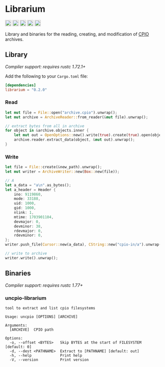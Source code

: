 Librarium
===========

[<img alt="github" src="https://img.shields.io/badge/github-wcampbell0x2a/librarium-8da0cb?style=for-the-badge&labelColor=555555&logo=github" height="20">](https://github.com/wcampbell0x2a/librarium)
[<img alt="crates.io" src="https://img.shields.io/crates/v/librarium.svg?style=for-the-badge&color=fc8d62&logo=rust" height="20">](https://crates.io/crates/librarium)
[<img alt="docs.rs" src="https://img.shields.io/badge/docs.rs-librarium-66c2a5?style=for-the-badge&labelColor=555555&logo=docs.rs" height="20">](https://docs.rs/librarium)
[<img alt="build status" src="https://img.shields.io/github/actions/workflow/status/wcampbell0x2a/librarium/main.yml?branch=master&style=for-the-badge" height="20">](https://github.com/wcampbell0x2a/librarium/actions?query=branch%3Amaster)
[<img alt="Codecov" src="https://img.shields.io/codecov/c/github/wcampbell0x2a/librarium?style=for-the-badge" height="20">](https://app.codecov.io/gh/wcampbell0x2a/librarium)

Library and binaries for the reading, creating, and modification of [CPIO](https://en.wikipedia.org/wiki/Cpio) archives.

## Library
*Compiler support: requires rustc 1.72.1+*

Add the following to your `Cargo.toml` file:
```toml
[dependencies]
librarium = "0.2.0"
```

### Read
```rust
let mut file = File::open("archive.cpio").unwrap();
let mut archive = ArchiveReader::from_reader(&mut file).unwrap();

// extract bytes from all in archive
for object in &archive.objects.inner {
    let mut out = OpenOptions::new().write(true).create(true).open(object.name).unwrap();
    archive.reader.extract_data(object, &mut out).unwrap();
}
```

### Write
```rust
let file = File::create(&new_path).unwrap();
let mut writer = ArchiveWriter::new(Box::new(file));

// A
let a_data = "a\n".as_bytes();
let a_header = Header {
    ino: 9119860,
    mode: 33188,
    uid: 1000,
    gid: 1000,
    nlink: 1,
    mtime: 1703901104,
    devmajor: 0,
    devminor: 38,
    rdevmajor: 0,
    rdevminor: 0,
};
writer.push_file(Cursor::new(a_data), CString::new("cpio-in/a").unwrap(), a_header).unwrap();

// write to archive
writer.write().unwrap();
```

## Binaries
*Compiler support: requires rustc 1.77+*

### uncpio-librarium
```
tool to extract and list cpio filesystems

Usage: uncpio [OPTIONS] [ARCHIVE]

Arguments:
  [ARCHIVE]  CPIO path

Options:
  -o, --offset <BYTES>   Skip BYTES at the start of FILESYSTEM [default: 0]
  -d, --dest <PATHNAME>  Extract to [PATHNAME] [default: out]
  -h, --help             Print help
  -V, --version          Print version
```

